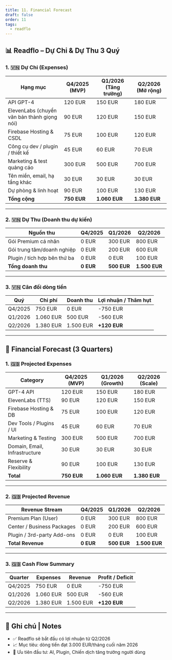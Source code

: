 ```yaml
---
title: 11. Financial Forecast
draft: false
order: 11
tags:
  - readflo
---
```


## 📊 Readflo – Dự Chi & Dự Thu 3 Quý  

### 1. 🇻🇳 Dự Chi (Expenses)

| Hạng mục                                    | Q4/2025 (MVP) | Q1/2026 (Tăng trưởng) | Q2/2026 (Mở rộng) |
| ------------------------------------------- | ------------- | --------------------- | ----------------- |
| API GPT-4                                   | 120 EUR       | 150 EUR               | 180 EUR           |
| ElevenLabs (chuyển văn bản thành giọng nói) | 90 EUR        | 120 EUR               | 150 EUR           |
| Firebase Hosting & CSDL                     | 75 EUR        | 100 EUR               | 120 EUR           |
| Công cụ dev / plugin / thiết kế             | 45 EUR        | 60 EUR                | 70 EUR            |
| Marketing & test quảng cáo                  | 300 EUR       | 500 EUR               | 700 EUR           |
| Tên miền, email, hạ tầng khác               | 30 EUR        | 30 EUR                | 30 EUR            |
| Dự phòng & linh hoạt                        | 90 EUR        | 100 EUR               | 130 EUR           |
| **Tổng cộng**                               | **750 EUR**   | **1.060 EUR**         | **1.380 EUR**     |

---

### 2. 🇻🇳 Dự Thu (Doanh thu dự kiến)

| Nguồn thu                    | Q4/2025   | Q1/2026     | Q2/2026       |
| ---------------------------- | --------- | ----------- | ------------- |
| Gói Premium cá nhân          | 0 EUR     | 300 EUR     | 800 EUR       |
| Gói trung tâm/doanh nghiệp   | 0 EUR     | 200 EUR     | 600 EUR       |
| Plugin / tích hợp bên thứ ba | 0 EUR     | 0 EUR       | 100 EUR       |
| **Tổng doanh thu**           | **0 EUR** | **500 EUR** | **1.500 EUR** |

---

### 3. 🇻🇳 Cân đối dòng tiền

| Quý        | Chi phí    | Doanh thu | Lợi nhuận / Thâm hụt |
|------------|------------|-----------|-----------------------|
| Q4/2025    | 750 EUR    | 0 EUR     | -750 EUR              |
| Q1/2026    | 1.060 EUR  | 500 EUR   | -560 EUR              |
| Q2/2026    | 1.380 EUR  | 1.500 EUR | **+120 EUR**          |

---

## 💼 Financial Forecast (3 Quarters)
### 1. 🇬🇧 Projected Expenses

| Category                      | Q4/2025 (MVP) | Q1/2026 (Growth) | Q2/2026 (Scale) |
| ----------------------------- | ------------- | ---------------- | --------------- |
| GPT-4 API                     | 120 EUR       | 150 EUR          | 180 EUR         |
| ElevenLabs (TTS)              | 90 EUR        | 120 EUR          | 150 EUR         |
| Firebase Hosting & DB         | 75 EUR        | 100 EUR          | 120 EUR         |
| Dev Tools / Plugins / UI      | 45 EUR        | 60 EUR           | 70 EUR          |
| Marketing & Testing           | 300 EUR       | 500 EUR          | 700 EUR         |
| Domain, Email, Infrastructure | 30 EUR        | 30 EUR           | 30 EUR          |
| Reserve & Flexibility         | 90 EUR        | 100 EUR          | 130 EUR         |
| **Total**                     | **750 EUR**   | **1.060 EUR**    | **1.380 EUR**   |

---

### 2. 🇬🇧 Projected Revenue

| Revenue Stream             | Q4/2025   | Q1/2026     | Q2/2026       |
| -------------------------- | --------- | ----------- | ------------- |
| Premium Plan (User)        | 0 EUR     | 300 EUR     | 800 EUR       |
| Center / Business Packages | 0 EUR     | 200 EUR     | 600 EUR       |
| Plugin / 3rd-party Add-ons | 0 EUR     | 0 EUR       | 100 EUR       |
| **Total Revenue**          | **0 EUR** | **500 EUR** | **1.500 EUR** |

---

### 3. 🇬🇧 Cash Flow Summary

| Quarter    | Expenses  | Revenue   | Profit / Deficit       |
|------------|-----------|-----------|-------------------------|
| Q4/2025    | 750 EUR   | 0 EUR     | -750 EUR                |
| Q1/2026    | 1.060 EUR | 500 EUR   | -560 EUR                |
| Q2/2026    | 1.380 EUR | 1.500 EUR | **+120 EUR**            |

---

## 📝 Ghi chú | Notes

- ✅ Readflo sẽ bắt đầu có lợi nhuận từ Q2/2026  
- 📈 Mục tiêu: dòng tiền đạt 3.000 EUR/tháng cuối năm 2026  
- 🎯 Ưu tiên đầu tư: AI, Plugin, Chiến dịch tăng trưởng người dùng
